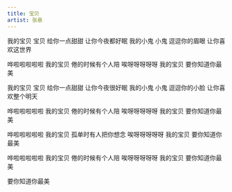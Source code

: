```yaml
---
title: 宝贝
artist: 张悬
---
```

我的宝贝 宝贝 给你一点甜甜
让你今夜都好眠
我的小鬼 小鬼 逗逗你的眉眼
让你喜欢这世界

哗啦啦啦啦啦 我的宝贝
倦的时候有个人陪
唉呀呀呀呀呀 我的宝贝
要你知道你最美

我的宝贝 宝贝 给你一点甜甜
让你今夜很好眠
我的小鬼 小鬼 逗逗你的小脸
让你喜欢整个明天

哗啦啦啦啦啦 我的宝贝
倦的时候有个人陪
唉呀呀呀呀呀 我的宝贝
要你知道你最美

哗啦啦啦啦啦 我的宝贝
孤单时有人把你想念
唉呀呀呀呀呀 我的宝贝
要你知道你最美

哗啦啦啦啦啦 我的宝贝
倦的时候有个人陪
唉呀呀呀呀呀 我的宝贝
要你知道你最美

要你知道你最美